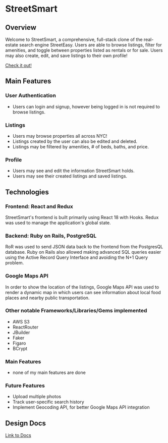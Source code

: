 # StreetSmart

## Overview
Welcome to StreetSmart, a comprehensive, full-stack clone of the real-estate search engine StreetEasy. Users are able to browse listings, filter for amenities, and toggle between properties listed as rentals or for sale. Users may also create, edit, and save listings to their own profile!

[Check it out!](http://streetsmart1.herokuapp.com/)

## Main Features
### User Authentication
  * Users can login and signup, however being logged in is not required to browse listings. 
### Listings
  * Users may browse properties all across NYC!
  * Listings created by the user can also be edited and deleted.
  * Listings may be filtered by amenities, # of beds, baths, and price.
### Profile
  * Users may see and edit the information StreetSmart holds.
  * Users may see their created listings and saved listings.
 
## Technologies
### Frontend: React and Redux
StreetSmart's frontend is built primarily using React 18 with Hooks. Redux was used to manage the application's global state.
### Backend: Ruby on Rails, PostgreSQL
RoR was used to send JSON data back to the frontend from the PostgresQL database. Ruby on Rails also allowed making advanced SQL queries easier using the Active Record Query Interface and avoiding the N+1 Query problem.
### Google Maps API
In order to show the location of the listings, Google Maps API was used to render a dynamic map in which users can see information about local food places and nearby public transportation.
### Other notable Frameworks/Libraries/Gems implemented
  * AWS S3
  * ReactRouter
  * JBuilder
  * Faker
  * Figaro
  * BCrypt
 
### Main Features
* none of my main features are done 
### Future Features
  * Upload multiple photos
  * Track user-specific search history
  * Implement Geocoding API, for better Google Maps API integration

## Design Docs
[Link to Docs](https://github.com/nikumar1206/StreetSmart/wiki)
